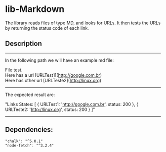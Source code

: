 # lib-Markdown

The library reads files of type MD, and looks for URLs. It then tests the URLs by returning the status code of each link.

<h2>Description</h2>
<hr />
<p>In the following path we will have an example md file:</p>

File test.<br />Here has a url \[URLTest1\]\(http://google.com.br)<br>
Here has other url \[URLTeste2\]\(http://linux.org)

<hr />
<p>The expected result are:</p>

"Links States: [
  { URLTest1: 'http://google.com.br', status: 200 },
  { URLTeste2: 'http://linux.org', status: 200 }
]"

<hr />

<h2>Dependencies:</h2>

    "chalk": "^5.0.1"
    "node-fetch": "^3.2.4"